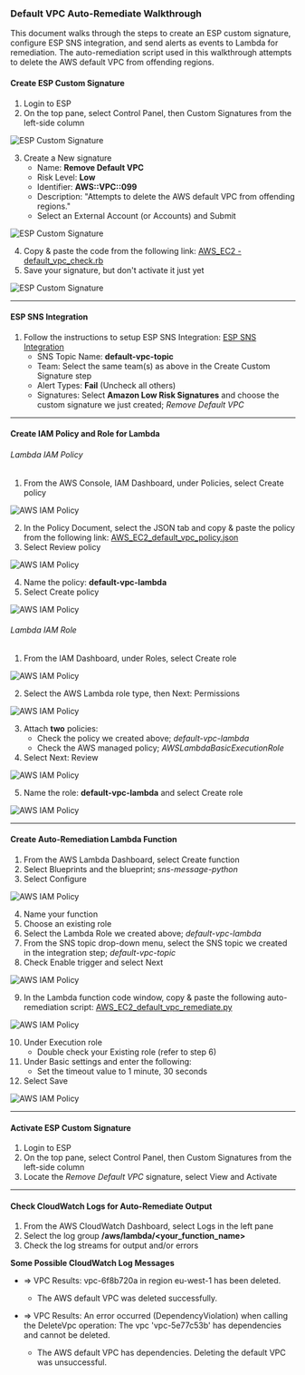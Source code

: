 ### Default VPC Auto-Remediate Walkthrough

This document walks through the steps to create an ESP custom signature, configure ESP SNS integration, and send alerts as events to Lambda for remediation.  The auto-remediation script used in this walkthrough attempts to delete the AWS default VPC from offending regions.


#### Create ESP Custom Signature

1. Login to ESP
2. On the top pane, select Control Panel, then Custom Signatures from the left-side column

![ESP Custom Signature](../../../images/esp_custom_sig1.jpg)

3. Create a New signature
    * Name: **Remove Default VPC**
    * Risk Level: **Low**
    * Identifier: **AWS::VPC::099**
    * Description: "Attempts to delete the AWS default VPC from offending regions."
    * Select an External Account (or Accounts) and Submit

![ESP Custom Signature](../../../images/esp_custom_sig2.jpg)

4. Copy & paste the code from the following link: [AWS_EC2 - default_vpc_check.rb](https://github.com/EvidentSecurity/custom_signatures/blob/master/AWS_EC2%20-%20default_vpc_check.rb)
5. Save your signature, but don't activate it just yet

![ESP Custom Signature](../../../images/esp_custom_sig3.jpg)

---

#### ESP SNS Integration

1. Follow the instructions to setup ESP SNS Integration: [ESP SNS Integration](https://esp.evident.io/control_panel/integrations/amazon_sns/)
    * SNS Topic Name: **default-vpc-topic**
    * Team: Select the same team(s) as above in the Create Custom Signature step
    * Alert Types: **Fail** (Uncheck all others)
    * Signatures: Select **Amazon Low Risk Signatures** and choose the custom signature we just created; *Remove Default VPC*

---

#### Create IAM Policy and Role for Lambda

###### Lambda IAM Policy

1. From the AWS Console, IAM Dashboard, under Policies, select Create policy

![AWS IAM Policy](../../../images/aws_iam_policy2.jpg)

2. In the Policy Document, select the JSON tab and copy & paste the policy from the following link: [AWS_EC2_default_vpc_policy.json](https://github.com/EvidentSecurity/automation/blob/master/autoremediate/aws/lambda/default_vpc_remediate/AWS_EC2_default_vpc_policy.json)
3. Select Review policy

![AWS IAM Policy](../../../images/aws_iam_policy3.jpg)

4. Name the policy: **default-vpc-lambda**
5. Select Create policy

![AWS IAM Policy](../../../images/aws_iam_policy4.jpg)

###### Lambda IAM Role

1. From the IAM Dashboard, under Roles, select Create role

![AWS IAM Policy](../../../images/aws_iam_role1.jpg)

2. Select the AWS Lambda role type, then Next: Permissions 

![AWS IAM Policy](../../../images/aws_iam_role2.jpg)

3. Attach **two** policies:
    * Check the policy we created above; *default-vpc-lambda*
    * Check the AWS managed policy; *AWSLambdaBasicExecutionRole*
4. Select Next: Review

![AWS IAM Policy](../../../images/aws_iam_role3.jpg)

5. Name the role: **default-vpc-lambda** and select Create role

![AWS IAM Policy](../../../images/aws_iam_role4.jpg)

---

#### Create Auto-Remediation Lambda Function

1. From the AWS Lambda Dashboard, select Create function
2. Select Blueprints and the blueprint; *sns-message-python*
3. Select Configure

![AWS IAM Policy](../../../images/aws_lambda1.jpg)

4. Name your function
5. Choose an existing role
6. Select the Lambda Role we created above; *default-vpc-lambda*
7. From the SNS topic drop-down menu, select the SNS topic we created in the integration step; *default-vpc-topic*
8. Check Enable trigger and select Next

![AWS IAM Policy](../../../images/aws_lambda2.jpg)

9. In the Lambda function code window, copy & paste the following auto-remediation script: [AWS_EC2_default_vpc_remediate.py](https://github.com/EvidentSecurity/automation/blob/master/autoremediate/aws/lambda/default_vpc_remediate/AWS_EC2_default_vpc_remediate.py)

![AWS IAM Policy](../../../images/aws_lambda3a.jpg)

10. Under Execution role
    * Double check your Existing role (refer to step 6)
11. Under Basic settings and enter the following:
    * Set the timeout value to 1 minute, 30 seconds
12. Select Save

![AWS IAM Policy](../../../images/aws_lambda3b.jpg)

---

#### Activate ESP Custom Signature

1. Login to ESP
2. On the top pane, select Control Panel, then Custom Signatures from the left-side column
3. Locate the *Remove Default VPC* signature, select View and Activate

---

#### Check CloudWatch Logs for Auto-Remediate Output

1. From the AWS CloudWatch Dashboard, select Logs in the left pane
2. Select the log group **/aws/lambda/<your_function_name>**
3. Check the log streams for output and/or errors


**Some Possible CloudWatch Log Messages**

* => VPC Results: vpc-6f8b720a in region eu-west-1 has been deleted.
    * The AWS default VPC was deleted successfully.

* => VPC Results: An error occurred (DependencyViolation) when calling the DeleteVpc operation: The vpc 'vpc-5e77c53b' has dependencies and cannot be deleted.
    * The AWS default VPC has dependencies.  Deleting the default VPC was unsuccessful. 
